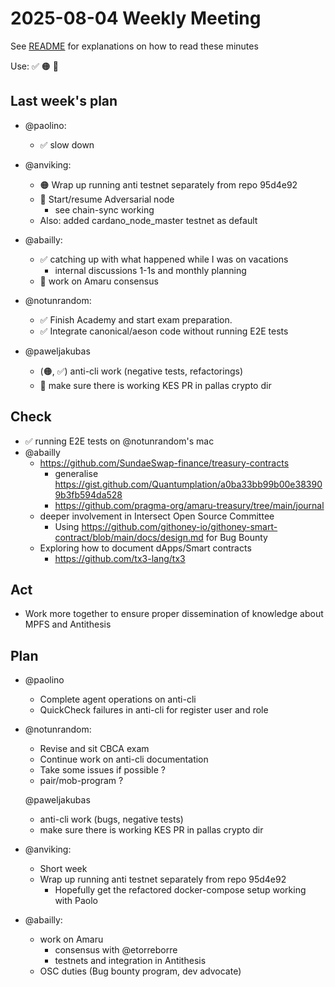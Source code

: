 # 2025-08-04 Weekly Meeting

See [README](README.md) for explanations on how to read these minutes

Use: ✅ 🟠 🔴 

## Last week's plan

* @paolino:
  * ✅ slow down

* @anviking:
  * 🟠 Wrap up running anti testnet separately from repo 95d4e92
  * 🔴 Start/resume Adversarial node
    * see chain-sync working
  * Also: added cardano_node_master testnet as default

* @abailly:
  * ✅ catching up with what happened while I was on vacations
    * internal discussions 1-1s and monthly planning
  * 🔴 work on Amaru consensus

* @notunrandom:
  * ✅ Finish Academy and start exam preparation.
  * ✅ Integrate canonical/aeson code without running E2E tests

* @paweljakubas
  * (🟠, ✅)  anti-cli work (negative tests, refactorings)
  * 🔴 make sure there is working KES PR in pallas crypto dir 

## Check

* ✅ running E2E tests on @notunrandom's mac
* @abailly
  * https://github.com/SundaeSwap-finance/treasury-contracts
    * generalise https://gist.github.com/Quantumplation/a0ba33bb99b00e383909b3fb594da528
    * https://github.com/pragma-org/amaru-treasury/tree/main/journal
  * deeper involvement in Intersect Open Source Committee
    * Using https://github.com/githoney-io/githoney-smart-contract/blob/main/docs/design.md for Bug Bounty
  * Exploring how to document dApps/Smart contracts
    * https://github.com/tx3-lang/tx3

## Act

* Work more together to ensure proper dissemination of knowledge about MPFS and Antithesis

## Plan

* @paolino
  - Complete agent operations on anti-cli 
  - QuickCheck failures in anti-cli for register user and role

* @notunrandom:
  * Revise and sit CBCA exam
  * Continue work on anti-cli documentation
  * Take some issues if possible ?
  * pair/mob-program ?
  
  @paweljakubas
  - anti-cli work (bugs, negative tests)
  - make sure there is working KES PR in pallas crypto dir 

* @anviking:
  * Short week
  * Wrap up running anti testnet separately from repo 95d4e92
    * Hopefully get the refactored docker-compose setup working with Paolo

* @abailly:
  * work on Amaru 
    * consensus with @etorreborre
    * testnets and integration in Antithesis
  * OSC duties (Bug bounty program, dev advocate)